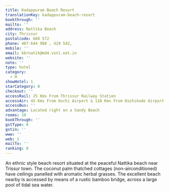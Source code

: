 ```yaml
---
title: Kadappuram Beach Resort
translationKey: kadappuram-beach-resort
bookthrough: ''
mailto: ''
address: Nattika Beach
city: Thrissur
postalcode: 680 572
phone: 487-644 988 , 429 542,
mobile: ''
email: kbrnatik@md4.vsnl.net.in
website: ''
note: ''
type: hotel
category:
  - H
showHotel: 1
starCategory: 0
checkout: ''
accessRail: 25 Kms From Thrissur Railway Station
accessAir: 45 Kms From Kochi Airport & 110 Kms From Kozhikode Airport
accessBus: ''
advantage: Located right on a Sandy Beach
rooms: 10
bookThrough: ''
gstType: 0
gstin: ''
www: ''
web: 1
mailTo: ''
ranking: 0
---
```







An ethnic style beach resort situated at the peaceful Nattika beach near Trissur town. The coconut palm thatched cottages (non-airconditioned)  have ceilings panelled with aromatic herbal grasses. The excellent beach nearby is accessed by means of a rustic bamboo bridge, across a large pool of tidal sea water.